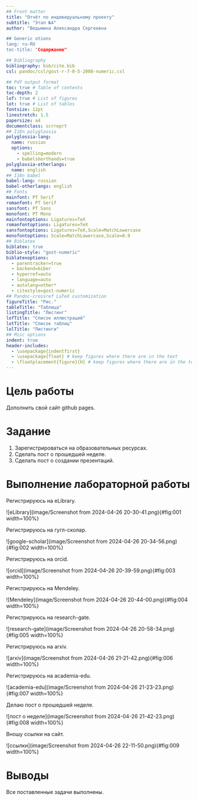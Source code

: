 ```yaml
---
## Front matter
title: "Отчёт по индивидуальному проекту"
subtitle: "Этап №4"
author: "Ведьмина Александра Сергеевна

## Generic otions
lang: ru-RU
toc-title: "Содержание"

## Bibliography
bibliography: bib/cite.bib
csl: pandoc/csl/gost-r-7-0-5-2008-numeric.csl

## Pdf output format
toc: true # Table of contents
toc-depth: 2
lof: true # List of figures
lot: true # List of tables
fontsize: 12pt
linestretch: 1.5
papersize: a4
documentclass: scrreprt
## I18n polyglossia
polyglossia-lang:
  name: russian
  options:
	- spelling=modern
	- babelshorthands=true
polyglossia-otherlangs:
  name: english
## I18n babel
babel-lang: russian
babel-otherlangs: english
## Fonts
mainfont: PT Serif
romanfont: PT Serif
sansfont: PT Sans
monofont: PT Mono
mainfontoptions: Ligatures=TeX
romanfontoptions: Ligatures=TeX
sansfontoptions: Ligatures=TeX,Scale=MatchLowercase
monofontoptions: Scale=MatchLowercase,Scale=0.9
## Biblatex
biblatex: true
biblio-style: "gost-numeric"
biblatexoptions:
  - parentracker=true
  - backend=biber
  - hyperref=auto
  - language=auto
  - autolang=other*
  - citestyle=gost-numeric
## Pandoc-crossref LaTeX customization
figureTitle: "Рис."
tableTitle: "Таблица"
listingTitle: "Листинг"
lofTitle: "Список иллюстраций"
lotTitle: "Список таблиц"
lolTitle: "Листинги"
## Misc options
indent: true
header-includes:
  - \usepackage{indentfirst}
  - \usepackage{float} # keep figures where there are in the text
  - \floatplacement{figure}{H} # keep figures where there are in the text
---
```


# Цель работы

Дополнить свой сайт github pages.

# Задание

1. Зарегистрироваться на образовательных ресурсах.
2. Сделать пост о прошедшей неделе.
3. Сделать пост о создании презентаций.

# Выполнение лабораторной работы

Регистрируюсь на eLibrary.

![eLibrary](image/Screenshot from 2024-04-26 20-30-41.png){#fig:001 width=100%}

Регистрируюсь на гугл-сколар.

![google-scholar](image/Screenshot from 2024-04-26 20-34-56.png){#fig:002 width=100%}

Регистрируюсь на orcid.

![orcid](image/Screenshot from 2024-04-26 20-39-59.png){#fig:003 width=100%}

Регистрируюсь на Mendeley.

![Mendeley](image/Screenshot from 2024-04-26 20-44-00.png){#fig:004 width=100%}

Регистрируюсь на research-gate.

![research-gate](image/Screenshot from 2024-04-26 20-58-34.png){#fig:005 width=100%}

Регистрируюсь на arxiv.

![arxiv](image/Screenshot from 2024-04-26 21-21-42.png){#fig:006 width=100%}

Регистрируюсь на academia-edu.

![academia-edu](image/Screenshot from 2024-04-26 21-23-23.png){#fig:007 width=100%}

Делаю пост о прошедшей неделе.

![пост о неделе](image/Screenshot from 2024-04-26 21-42-23.png){#fig:008 width=100%}

Вношу ссылки на сайт.

![ссылки](image/Screenshot from 2024-04-26 22-11-50.png){#fig:009 width=100%}

# Выводы

Все поставленные задачи выполнены.
